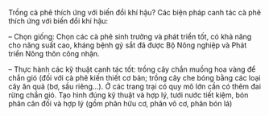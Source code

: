 Trồng cà phê thích ứng với biến đổi khí hậu?
Các biện pháp canh tác cà phê thích ứng với biến đổi khí hậu:


– Chọn giống: Chọn các cà phê sinh trưởng và phát triển tốt, có khả năng cho năng suất cao, kháng bệnh gỷ sắt đã được Bộ Nông nghiệp và Phát triển Nông thôn công nhận.


– Thực hành các kỹ thuật canh tác tốt: trồng cây chắn muồng hoa vàng để chắn gió (đối với cà phê kiến thiết cơ bản; trồng cây che bóng bằng các loại cây ăn quả (bơ, sầu riêng…). Ở các trang trại có quy mô lớn cần có thêm đai rừng chắn gió. Tạo hình đúng kỹ thuật và hợp lý, tưới nước tiết kiệm, bón phân cân đối và hợp lý (gồm phân hữu cơ, phân vô cơ, phân bón lá)

